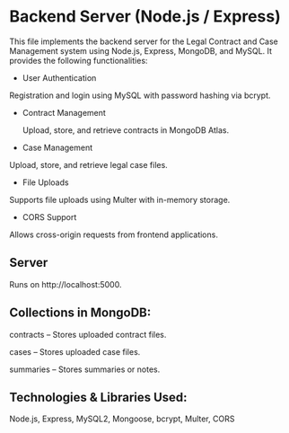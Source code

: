 # Backend Server (Node.js / Express)

This file implements the backend server for the Legal Contract and Case Management system using Node.js, Express, MongoDB, and MySQL. It provides the following functionalities:

- User Authentication

Registration and login using MySQL with password hashing via bcrypt.

- Contract Management

  Upload, store, and retrieve contracts in MongoDB Atlas.

- Case Management

Upload, store, and retrieve legal case files.

- File Uploads

Supports file uploads using Multer with in-memory storage.

- CORS Support

Allows cross-origin requests from frontend applications.

## Server

Runs on http://localhost:5000.

## Collections in MongoDB:

contracts – Stores uploaded contract files.

cases – Stores uploaded case files.

summaries – Stores summaries or notes.

## Technologies & Libraries Used:

Node.js, Express, MySQL2, Mongoose, bcrypt, Multer, CORS
